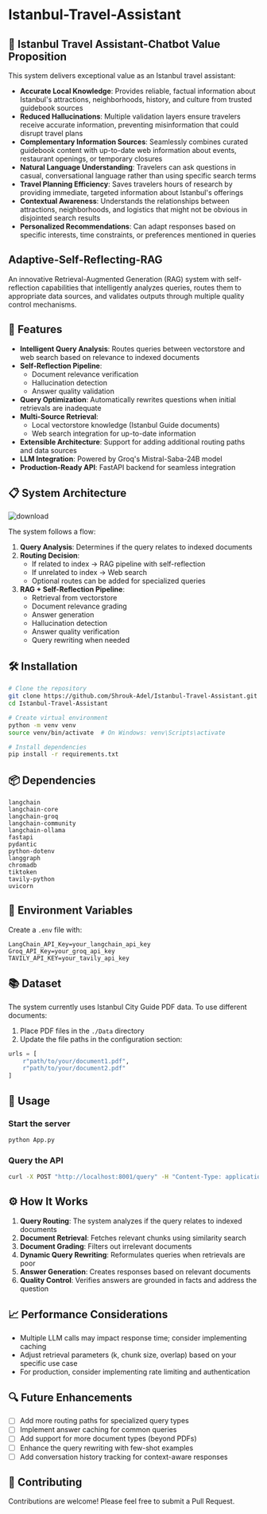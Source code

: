 # Istanbul-Travel-Assistant

## 💎 Istanbul Travel Assistant-Chatbot Value Proposition

This system delivers exceptional value as an Istanbul travel assistant:

- **Accurate Local Knowledge**: Provides reliable, factual information about Istanbul's attractions, neighborhoods, history, and culture from trusted guidebook sources
- **Reduced Hallucinations**: Multiple validation layers ensure travelers receive accurate information, preventing misinformation that could disrupt travel plans
- **Complementary Information Sources**: Seamlessly combines curated guidebook content with up-to-date web information about events, restaurant openings, or temporary closures
- **Natural Language Understanding**: Travelers can ask questions in casual, conversational language rather than using specific search terms
- **Travel Planning Efficiency**: Saves travelers hours of research by providing immediate, targeted information about Istanbul's offerings
- **Contextual Awareness**: Understands the relationships between attractions, neighborhoods, and logistics that might not be obvious in disjointed search results
- **Personalized Recommendations**: Can adapt responses based on specific interests, time constraints, or preferences mentioned in queries

## Adaptive-Self-Reflecting-RAG

An innovative Retrieval-Augmented Generation (RAG) system with self-reflection capabilities that intelligently analyzes queries, routes them to appropriate data sources, and validates outputs through multiple quality control mechanisms.

## 🚀 Features

- **Intelligent Query Analysis**: Routes queries between vectorstore and web search based on relevance to indexed documents
- **Self-Reflection Pipeline**: 
  - Document relevance verification
  - Hallucination detection
  - Answer quality validation
- **Query Optimization**: Automatically rewrites questions when initial retrievals are inadequate
- **Multi-Source Retrieval**:
  - Local vectorstore knowledge (Istanbul Guide documents)
  - Web search integration for up-to-date information
- **Extensible Architecture**: Support for adding additional routing paths and data sources
- **LLM Integration**: Powered by Groq's Mistral-Saba-24B model
- **Production-Ready API**: FastAPI backend for seamless integration

## 📋 System Architecture

 ![download](https://github.com/user-attachments/assets/d687deb7-a460-4ebb-8876-c24a3c1702bb)


The system follows a flow:
1. **Query Analysis**: Determines if the query relates to indexed documents
2. **Routing Decision**:
   - If related to index → RAG pipeline with self-reflection
   - If unrelated to index → Web search
   - Optional routes can be added for specialized queries
3. **RAG + Self-Reflection Pipeline**:
   - Retrieval from vectorstore
   - Document relevance grading
   - Answer generation
   - Hallucination detection
   - Answer quality verification
   - Query rewriting when needed

## 🛠️ Installation

```bash
# Clone the repository
git clone https://github.com/Shrouk-Adel/Istanbul-Travel-Assistant.git
cd Istanbul-Travel-Assistant

# Create virtual environment
python -m venv venv
source venv/bin/activate  # On Windows: venv\Scripts\activate

# Install dependencies
pip install -r requirements.txt

```

## 📦 Dependencies

```
langchain
langchain-core
langchain-groq
langchain-community
langchain-ollama
fastapi
pydantic
python-dotenv
langgraph
chromadb
tiktoken
tavily-python
uvicorn
```

## 🔑 Environment Variables

Create a `.env` file with:
```
LangChain_API_Key=your_langchain_api_key
Groq_API_Key=your_groq_api_key
TAVILY_API_KEY=your_tavily_api_key
```

## 📚 Dataset

The system currently uses Istanbul City Guide PDF data. To use different documents:

1. Place PDF files in the `./Data` directory
2. Update the file paths in the configuration section:
```python
urls = [
    r"path/to/your/document1.pdf",
    r"path/to/your/document2.pdf"
]
```

## 🚀 Usage

### Start the server

```bash
python App.py
```

### Query the API

```bash
curl -X POST "http://localhost:8001/query" -H "Content-Type: application/json" -d '{"question":"What are popular tourist attractions in Istanbul?"}'
```

 

## ⚙️ How It Works

1. **Query Routing**: The system analyzes if the query relates to indexed documents
2. **Document Retrieval**: Fetches relevant chunks using similarity search
3. **Document Grading**: Filters out irrelevant documents
4. **Dynamic Query Rewriting**: Reformulates queries when retrievals are poor
5. **Answer Generation**: Creates responses based on relevant documents
6. **Quality Control**: Verifies answers are grounded in facts and address the question

## 📈 Performance Considerations

- Multiple LLM calls may impact response time; consider implementing caching
- Adjust retrieval parameters (k, chunk size, overlap) based on your specific use case
- For production, consider implementing rate limiting and authentication

## 🔍 Future Enhancements

- [ ] Add more routing paths for specialized query types
- [ ] Implement answer caching for common queries
- [ ] Add support for more document types (beyond PDFs)
- [ ] Enhance the query rewriting with few-shot examples
- [ ] Add conversation history tracking for context-aware responses

## 🤝 Contributing

Contributions are welcome! Please feel free to submit a Pull Request.
 
